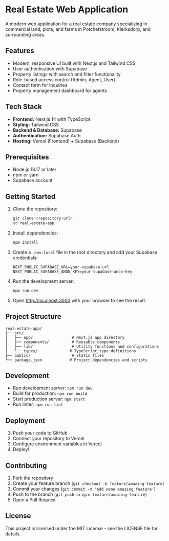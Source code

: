 # Real Estate Web Application

A modern web application for a real estate company specializing in commercial land, plots, and farms in Potchefstroom, Klerksdorp, and surrounding areas.

## Features

- Modern, responsive UI built with Next.js and Tailwind CSS
- User authentication with Supabase
- Property listings with search and filter functionality
- Role-based access control (Admin, Agent, User)
- Contact form for inquiries
- Property management dashboard for agents

## Tech Stack

- **Frontend:** Next.js 14 with TypeScript
- **Styling:** Tailwind CSS
- **Backend & Database:** Supabase
- **Authentication:** Supabase Auth
- **Hosting:** Vercel (Frontend) + Supabase (Backend)

## Prerequisites

- Node.js 18.17 or later
- npm or yarn
- Supabase account

## Getting Started

1. Clone the repository:
   ```bash
   git clone <repository-url>
   cd real-estate-app
   ```

2. Install dependencies:
   ```bash
   npm install
   ```

3. Create a `.env.local` file in the root directory and add your Supabase credentials:
   ```
   NEXT_PUBLIC_SUPABASE_URL=your-supabase-url
   NEXT_PUBLIC_SUPABASE_ANON_KEY=your-supabase-anon-key
   ```

4. Run the development server:
   ```bash
   npm run dev
   ```

5. Open [http://localhost:3000](http://localhost:3000) with your browser to see the result.

## Project Structure

```
real-estate-app/
├── src/
│   ├── app/                 # Next.js app directory
│   ├── components/          # Reusable components
│   ├── lib/                 # Utility functions and configurations
│   └── types/              # TypeScript type definitions
├── public/                  # Static files
└── package.json            # Project dependencies and scripts
```

## Development

- Run development server: `npm run dev`
- Build for production: `npm run build`
- Start production server: `npm start`
- Run linter: `npm run lint`

## Deployment

1. Push your code to GitHub
2. Connect your repository to Vercel
3. Configure environment variables in Vercel
4. Deploy!

## Contributing

1. Fork the repository
2. Create your feature branch (`git checkout -b feature/amazing-feature`)
3. Commit your changes (`git commit -m 'Add some amazing feature'`)
4. Push to the branch (`git push origin feature/amazing-feature`)
5. Open a Pull Request

## License

This project is licensed under the MIT License - see the LICENSE file for details.
